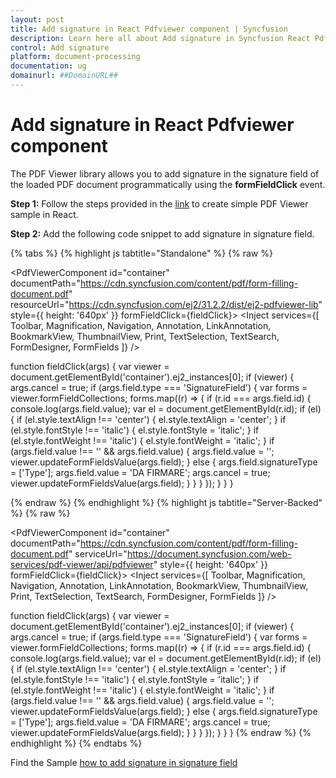 ```yaml
---
layout: post
title: Add signature in React Pdfviewer component | Syncfusion
description: Learn here all about Add signature in Syncfusion React Pdfviewer component of Syncfusion Essential JS 2 and more.
control: Add signature
platform: document-processing
documentation: ug
domainurl: ##DomainURL##
---
```


# Add signature in React Pdfviewer component

The PDF Viewer library allows you to add signature in the signature field of the loaded PDF document programmatically using the **formFieldClick** event.

**Step 1:** Follow the steps provided in the [link](https://help.syncfusion.com/document-processing/pdf/pdf-viewer/react/getting-started/) to create simple PDF Viewer sample in React.

**Step 2:** Add the following code snippet to add signature in signature field.

{% tabs %}
{% highlight js tabtitle="Standalone" %}
{% raw %}

  <PdfViewerComponent
    id="container"
    documentPath="https://cdn.syncfusion.com/content/pdf/form-filling-document.pdf"
    resourceUrl="https://cdn.syncfusion.com/ej2/31.2.2/dist/ej2-pdfviewer-lib"
    style={{ height: '640px' }}
    formFieldClick={fieldClick}>
    <Inject services={[ Toolbar, Magnification, Navigation, Annotation, LinkAnnotation, BookmarkView,
                        ThumbnailView, Print, TextSelection, TextSearch, FormDesigner, FormFields ]} />
  </PdfViewerComponent>

  function fieldClick(args) {
    var viewer = document.getElementById('container').ej2_instances[0];
    if (viewer) {
      args.cancel = true;
      if (args.field.type === 'SignatureField') {
        var forms = viewer.formFieldCollections;
        forms.map((r) => {
          if (r.id === args.field.id) {
            console.log(args.field.value);
            var el = document.getElementById(r.id);
            if (el) {
              if (el.style.textAlign !== 'center') {
                el.style.textAlign = 'center';
              }
              if (el.style.fontStyle !== 'italic') {
                el.style.fontStyle = 'italic';
              }
              if (el.style.fontWeight !== 'italic') {
                el.style.fontWeight = 'italic';
              }
              if (args.field.value !== '' && args.field.value) {
                args.field.value = '';
                viewer.updateFormFieldsValue(args.field);
              } else {
                args.field.signatureType = ['Type'];
                args.field.value = 'DA FIRMARE';
                args.cancel = true;
                viewer.updateFormFieldsValue(args.field);
              }
            }
          }
        });
      }
    }
  }

{% endraw %}
{% endhighlight %}
{% highlight js tabtitle="Server-Backed" %}
{% raw %}

  <PdfViewerComponent
    id="container"
    documentPath="https://cdn.syncfusion.com/content/pdf/form-filling-document.pdf"
    serviceUrl="https://document.syncfusion.com/web-services/pdf-viewer/api/pdfviewer"
    style={{ height: '640px' }}
    formFieldClick={fieldClick}>
    <Inject services={[ Toolbar, Magnification, Navigation, Annotation, LinkAnnotation, BookmarkView,
                        ThumbnailView, Print, TextSelection, TextSearch, FormDesigner, FormFields ]} />
  </PdfViewerComponent>

  function fieldClick(args) {
    var viewer = document.getElementById('container').ej2_instances[0];
    if (viewer) {
      args.cancel = true;
      if (args.field.type === 'SignatureField') {
        var forms = viewer.formFieldCollections;
        forms.map((r) => {
          if (r.id === args.field.id) {
            console.log(args.field.value);
            var el = document.getElementById(r.id);
            if (el) {
              if (el.style.textAlign !== 'center') {
                el.style.textAlign = 'center';
              }
              if (el.style.fontStyle !== 'italic') {
                el.style.fontStyle = 'italic';
              }
              if (el.style.fontWeight !== 'italic') {
                el.style.fontWeight = 'italic';
              }
              if (args.field.value !== '' && args.field.value) {
                args.field.value = '';
                viewer.updateFormFieldsValue(args.field);
              } else {
                args.field.signatureType = ['Type'];
                args.field.value = 'DA FIRMARE';
                args.cancel = true;
                viewer.updateFormFieldsValue(args.field);
              }
            }
          }
        });
      }
    }
  }
{% endraw %}
{% endhighlight %}
{% endtabs %}

Find the Sample [how to add signature in signature field](https://stackblitz.com/edit/react-ce6gat?file=src%2Findex.js)